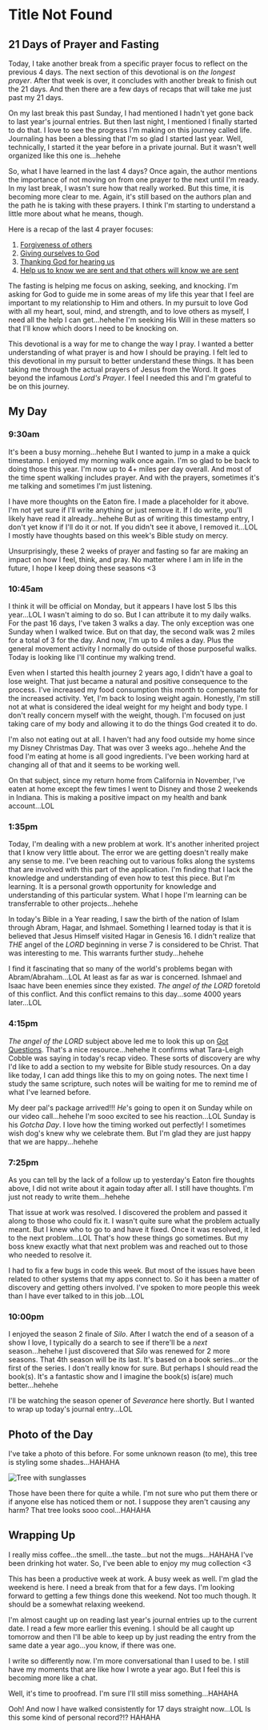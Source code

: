 # Title Not Found

## 21 Days of Prayer and Fasting

Today, I take another break from a specific prayer focus to reflect on the previous 4 days. The next section of this devotional is on *the longest prayer*. After that week is over, it concludes with another break to finish out the 21 days. And then there are a few days of recaps that will take me just past my 21 days.

On my last break this past Sunday, I had mentioned I hadn't yet gone back to last year's journal entries. But then last night, I mentioned I finally started to do that. I love to see the progress I'm making on this journey called life. Journaling has been a blessing that I'm so glad I started last year. Well, technically, I started it the year before in a private journal. But it wasn't well organized like this one is...hehehe

So, what I have learned in the last 4 days? Once again, the author mentions the importance of not moving on from one prayer to the next until I'm ready. In my last break, I wasn't sure how that really worked. But this time, it is becoming more clear to me. Again, it's still based on the authors plan and the path he is taking with these prayers. I think I'm starting to understand a little more about what he means, though.

Here is a recap of the last 4 prayer focuses:

1. [Forgiveness of others](./13_please-forgive-me#_21-days-of-prayer-and-fasting)
2. [Giving ourselves to God](./14_gregilocks-and-the-3-in-1#_21-days-of-prayer-and-fasting)
3. [Thanking God for hearing us](./15_half-way-there#_21-days-of-prayer-and-fasting)
4. [Help us to know we are sent and that others will know we are sent](./16_sent#_21-days-of-prayer-and-fasting)

The fasting is helping me focus on asking, seeking, and knocking. I'm asking for God to guide me in some areas of my life this year that I feel are important to my relationship to Him and others. In my pursuit to love God with all my heart, soul, mind, and strength, and to love others as myself, I need all the help I can get...hehehe I'm seeking His Will in these matters so that I'll know which doors I need to be knocking on.

This devotional is a way for me to change the way I pray. I wanted a better understanding of what prayer is and how I should be praying. I felt led to this devotional in my pursuit to better understand these things. It has been taking me through the actual prayers of Jesus from the Word. It goes beyond the infamous *Lord's Prayer*. I feel I needed this and I'm grateful to be on this journey.

## My Day

### 9:30am

It's been a busy morning...hehehe But I wanted to jump in a make a quick timestamp. I enjoyed my morning walk once again. I'm so glad to be back to doing those this year. I'm now up to 4+ miles per day overall. And most of the time spent walking includes prayer. And with the prayers, sometimes it's me talking and sometimes I'm just listening.

I have more thoughts on the Eaton fire. I made a placeholder for it above. I'm not yet sure if I'll write anything or just remove it. If I do write, you'll likely have read it already...hehehe But as of writing this timestamp entry, I don't yet know if I'll do it or not. If you didn't see it above, I removed it...LOL I mostly have thoughts based on this week's Bible study on mercy.

Unsurprisingly, these 2 weeks of prayer and fasting so far are making an impact on how I feel, think, and pray. No matter where I am in life in the future, I hope I keep doing these seasons <3

### 10:45am

I think it will be official on Monday, but it appears I have lost 5 lbs this year...LOL I wasn't aiming to do so. But I can attribute it to my daily walks. For the past 16 days, I've taken 3 walks a day. The only exception was one Sunday when I walked twice. But on that day, the second walk was 2 miles for a total of 3 for the day. And now, I'm up to 4 miles a day. Plus the general movement activity I normally do outside of those purposeful walks. Today is looking like I'll continue my walking trend.

Even when I started this health journey 2 years ago, I didn't have a goal to lose weight. That just became a natural and positive consequence to the process. I've increased my food consumption this month to compensate for the increased activity. Yet, I'm back to losing weight again. Honestly, I'm still not at what is considered the ideal weight for my height and body type. I don't really concern myself with the weight, though. I'm focused on just taking care of my body and allowing it to do the things God created it to do.

I'm also not eating out at all. I haven't had any food outside my home since my Disney Christmas Day. That was over 3 weeks ago...hehehe And the food I'm eating at home is all good ingredients. I've been working hard at changing all of that and it seems to be working well.

On that subject, since my return home from California in November, I've eaten at home except the few times I went to Disney and those 2 weekends in Indiana. This is making a positive impact on my health and bank account...LOL

### 1:35pm

Today, I'm dealing with a new problem at work. It's another inherited project that I know very little about. The error we are getting doesn't really make any sense to me. I've been reaching out to various folks along the systems that are involved with this part of the application. I'm finding that I lack the knowledge and understanding of even how to test this piece. But I'm learning. It is a personal growth opportunity for knowledge and understanding of this particular system. What I hope I'm learning can be transferrable to other projects...hehehe

In today's Bible in a Year reading, I saw the birth of the nation of Islam through Abram, Hagar, and Ishmael. Something I learned today is that it is believed that Jesus Himself visited Hagar in Genesis 16. I didn't realize that *THE* angel of the *LORD* beginning in verse 7 is considered to be Christ. That was interesting to me. This warrants further study...hehehe

I find it fascinating that so many of the world's problems began with Abram/Abraham...LOL At least as far as war is concerned. Ishmael and Isaac have been enemies since they existed. *The angel of the LORD* foretold of this conflict. And this conflict remains to this day...some 4000 years later...LOL

### 4:15pm

*The angel of the LORD* subject above led me to look this up on [Got Questions](https://www.gotquestions.org/angel-of-the-Lord.html). That's a nice resource...hehehe It confirms what Tara-Leigh Cobble was saying in today's recap video. These sorts of discovery are why I'd like to add a section to my website for Bible study resources. On a day like today, I can add things like this to my on going notes. The next time I study the same scripture, such notes will be waiting for me to remind me of what I've learned before.

My deer pal's package arrived!!! *He*'s going to open it on Sunday while on our video call...hehehe I'm sooo excited to see his reaction...LOL Sunday is his *Gotcha Day*. I love how the timing worked out perfectly! I sometimes wish dog's knew why we celebrate them. But I'm glad they are just happy that we are happy...hehehe

### 7:25pm

As you can tell by the lack of a follow up to yesterday's Eaton fire thoughts above, I did not write about it again today after all. I still have thoughts. I'm just not ready to write them...hehehe

That issue at work was resolved. I discovered the problem and passed it along to those who could fix it. I wasn't quite sure what the problem actually meant. But I knew who to go to and have it fixed. Once it was resolved, it led to the next problem...LOL That's how these things go sometimes. But my boss knew exactly what that next problem was and reached out to those who needed to resolve it.

I had to fix a few bugs in code this week. But most of the issues have been related to other systems that my apps connect to. So it has been a matter of discovery and getting others involved. I've spoken to more people this week than I have ever talked to in this job...LOL

### 10:00pm

I enjoyed the season 2 finale of *Silo*. After I watch the end of a season of a show I love, I typically do a search to see if there'll be a *next* season...hehehe I just discovered that *Silo* was renewed for 2 more seasons. That 4th season will be its last. It's based on a book series...or the first of the series. I don't really know for sure. But perhaps I should read the book(s). It's a fantastic show and I imagine the book(s) is(are) much better...hehehe

I'll be watching the season opener of *Severance* here shortly. But I wanted to wrap up today's journal entry...LOL

## Photo of the Day

I've take a photo of this before. For some unknown reason (to me), this tree is styling some shades...HAHAHA

![Tree with sunglasses](./media/IMG_5216.jpeg)

Those have been there for quite a while. I'm not sure who put them there or if anyone else has noticed them or not. I suppose they aren't causing any harm? That tree looks sooo cool...HAHAHA

## Wrapping Up

I really miss coffee...the smell...the taste...but not the mugs...HAHAHA I've been drinking hot water. So, I've been able to enjoy my mug collection <3

This has been a productive week at work. A busy week as well. I'm glad the weekend is here. I need a break from that for a few days. I'm looking forward to getting a few things done this weekend. Not too much though. It should be a somewhat relaxing weekend.

I'm almost caught up on reading last year's journal entries up to the current date. I read a few more earlier this evening. I should be all caught up tomorrow and then I'll be able to keep up by just reading the entry from the same date a year ago...you know, if there was one.

I write so differently now. I'm more conversational than I used to be. I still have my moments that are like how I wrote a year ago. But I feel this is becoming more like a chat.

Well, it's time to proofread. I'm sure I'll still miss something...HAHAHA

Ooh! And now I have walked consistently for 17 days straight now...LOL Is this some kind of personal record?!? HAHAHA